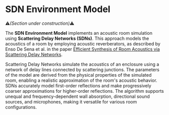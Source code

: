 # SDN Environment Model  
:warning:*(Section under construction)*:warning:

The **SDN Environment Model** implements an acoustic room simulation using **Scattering Delay Networks (SDNs)**. This approach models the acoustics of a room by employing acoustic reverberators, as described by Enso De Sena et al. in the paper <a href="https://ieeexplore.ieee.org/document/7113826" target="_blank">Efficient Synthesis of Room Acoustics via Scattering Delay Networks</a>.

Scattering Delay Networks simulate the acoustics of an enclosure using a network of delay lines connected by scattering junctions. The parameters of the model are derived from the physical properties of the simulated room, enabling a realistic approximation of the room's acoustic behavior. SDNs accurately model first-order reflections and make progressively coarser approximations for higher-order reflections. The algorithm supports unequal and frequency-dependent wall absorption, directional sound sources, and microphones, making it versatile for various room configurations.  
